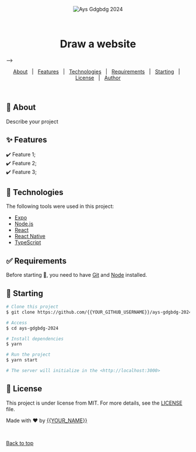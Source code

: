 <div align="center" id="top"> 
  <img src="./.github/app.gif" alt="Ays Gdgbdg 2024" />

  &#xa0;

  <!-- <a href="https://project1-ays-kbdfj2o5oq-uc.a.run.app/">Demo</a> -->
</div>

<h1 align="center">Draw a website</h1>

<!-- <p align="center">
  <img alt="Github top language" src="https://img.shields.io/github/languages/top/{{https://github.com/yys-4}}/ays-gdgbdg-2024?color=56BEB8">

  <img alt="Github language count" src="https://img.shields.io/github/languages/count/{{YOUR_GITHUB_USERNAME}}/ays-gdgbdg-2024?color=56BEB8">

  <img alt="Repository size" src="https://img.shields.io/github/repo-size/{{YOUR_GITHUB_USERNAME}}/ays-gdgbdg-2024?color=56BEB8">

  <img alt="License" src="https://img.shields.io/github/license/{{YOUR_GITHUB_USERNAME}}/ays-gdgbdg-2024?color=56BEB8">

  <!-- <img alt="Github issues" src="https://img.shields.io/github/issues/{{YOUR_GITHUB_USERNAME}}/ays-gdgbdg-2024?color=56BEB8" /> -->

  <!-- <img alt="Github forks" src="https://img.shields.io/github/forks/{{YOUR_GITHUB_USERNAME}}/ays-gdgbdg-2024?color=56BEB8" /> -->

  <!-- <img alt="Github stars" src="https://img.shields.io/github/stars/{{YOUR_GITHUB_USERNAME}}/ays-gdgbdg-2024?color=56BEB8" /> -->
</p> -->

<!-- Status -->

<!-- <h4 align="center"> 
	🚧  Ays Gdgbdg 2024 🚀 Under construction...  🚧
</h4> 

<hr> -->

<p align="center">
  <a href="#dart-about">About</a> &#xa0; | &#xa0; 
  <a href="#sparkles-features">Features</a> &#xa0; | &#xa0;
  <a href="#rocket-technologies">Technologies</a> &#xa0; | &#xa0;
  <a href="#white_check_mark-requirements">Requirements</a> &#xa0; | &#xa0;
  <a href="#checkered_flag-starting">Starting</a> &#xa0; | &#xa0;
  <a href="#memo-license">License</a> &#xa0; | &#xa0;
  <a href="https://github.com/{{YOUR_GITHUB_USERNAME}}" target="_blank">Author</a>
</p>

<br>

## :dart: About ##

Describe your project

## :sparkles: Features ##

:heavy_check_mark: Feature 1;\
:heavy_check_mark: Feature 2;\
:heavy_check_mark: Feature 3;

## :rocket: Technologies ##

The following tools were used in this project:

- [Expo](https://expo.io/)
- [Node.js](https://nodejs.org/en/)
- [React](https://pt-br.reactjs.org/)
- [React Native](https://reactnative.dev/)
- [TypeScript](https://www.typescriptlang.org/)

## :white_check_mark: Requirements ##

Before starting :checkered_flag:, you need to have [Git](https://git-scm.com) and [Node](https://nodejs.org/en/) installed.

## :checkered_flag: Starting ##

```bash
# Clone this project
$ git clone https://github.com/{{YOUR_GITHUB_USERNAME}}/ays-gdgbdg-2024

# Access
$ cd ays-gdgbdg-2024

# Install dependencies
$ yarn

# Run the project
$ yarn start

# The server will initialize in the <http://localhost:3000>
```

## :memo: License ##

This project is under license from MIT. For more details, see the [LICENSE](LICENSE.md) file.


Made with :heart: by <a href="https://github.com/{{YOUR_GITHUB_USERNAME}}" target="_blank">{{YOUR_NAME}}</a>

&#xa0;

<a href="#top">Back to top</a>
